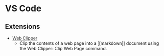 # VS Code

## Extensions

- [Web Clipper](https://marketplace.visualstudio.com/items?itemName=jsartelle.web-clipper)
  - Clip the contents of a web page into a [[markdown]] document using the Web Clipper: Clip Web Page command.
